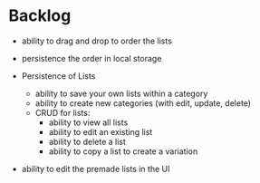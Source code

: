 # Backlog

-   ability to drag and drop to order the lists
-   persistence the order in local storage

-   Persistence of Lists
    -   ability to save your own lists within a category
    -   ability to create new categories (with edit, update, delete)
    -   CRUD for lists:
        -   ability to view all lists
        -   ability to edit an existing list
        -   ability to delete a list
        -   ability to copy a list to create a variation

<!-- -   calendar support:

    -   show the current day
    -   ability to set tasks for future days

-   ability to create "routines" and group by day

    -   routines can be combined to create a day
    -   ability to routines and tasks to any given day
    -   custom color-coding for routines
    -   emoji support for tasks + routines -->

-   ability to edit the premade lists in the UI
<!-- -   connect to DB (eventually) -->
